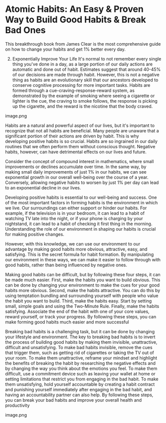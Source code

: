 # Atomic Habits: An Easy & Proven Way to Build Good Habits & Break Bad Ones

This breakthrough book from James Clear is the most comprehensive guide on how to change your habits and get 1% better every day.


2. Exponentially Improve Your Life
It's normal to not remember every single thing you've done in a day, as a large portion of our daily actions are automatic and done out of habit. Estimates suggest that around 40-45% of our decisions are made through habit. However, this is not a negative thing as habits are an evolutionary skill that our ancestors developed to conserve cognitive processing for more important tasks. Habits are formed through a cue-craving-response-reward system, as demonstrated by the example of smoking where seeing a cigarette or lighter is the cue, the craving to smoke follows, the response is picking up the cigarette, and the reward is the nicotine that the body craved.

image.png

Habits are a natural and powerful aspect of our lives, but it's important to recognize that not all habits are beneficial. Many people are unaware that a significant portion of their actions are driven by habit. This is why developing positive habits is so crucial. Habits are so ingrained in our daily routines that we often perform them without conscious thought. Negative habits, however, can have detrimental effects on our lives and future.

Consider the concept of compound interest in mathematics, where small improvements or declines accumulate over time. In the same way, by making small daily improvements of just 1% in our habits, we can see exponential growth in our overall well-being over the course of a year. Conversely, allowing negative habits to worsen by just 1% per day can lead to an exponential decline in our lives.

Developing positive habits is essential to our well-being and success. One of the most important factors in forming habits is the environment in which we live. Our surroundings can either support or hinder our habits. For example, if the television is in your bedroom, it can lead to a habit of watching TV late into the night, or if your phone is charging by your nightstand, it can lead to a habit of checking it first thing in the morning. Understanding the role of our environment in shaping our habits is crucial for making positive changes.

However, with this knowledge, we can use our environment to our advantage by making good habits more obvious, attractive, easy, and satisfying. This is the secret formula for habit formation. By manipulating our environment in these ways, we can make it easier to follow through with good habits, rather than being influenced by negative ones.

Making good habits can be difficult, but by following these four steps, it can be made much easier. First, make the habits you want to build obvious. This can be done by changing your environment to make the cues for your good habits more obvious. Second, make the habits attractive. You can do this by using temptation bundling and surrounding yourself with people who value the habit you want to build. Third, make the habits easy. Start by setting small, simple goals and using the Two-Minute Rule. Finally, make the habits satisfying. Associate the end of the habit with one of your core values, reward yourself, or track your progress. By following these steps, you can make forming good habits much easier and more successful

Breaking bad habits is a challenging task, but it can be done by changing your lifestyle and environment. The key to breaking bad habits is to invert the process of building good habits by making them invisible, unattractive, difficult and unsatisfying. To make bad habits invisible, remove the cues that trigger them, such as getting rid of cigarettes or taking the TV out of your room. To make them unattractive, reframe your mindset and highlight the benefits of breaking the habit by researching the negative effects and by changing the way you think about the emotions you feel. To make them difficult, use a commitment device such as leaving your wallet at home or setting limitations that restrict you from engaging in the bad habit. To make them unsatisfying, hold yourself accountable by creating a habit contract and punishing yourself immediately after engaging in the bad habit, and having an accountability partner can also help. By following these steps, you can break your bad habits and improve your overall health and productivity

image.png
